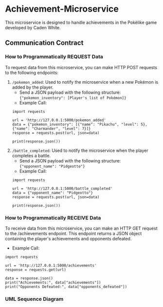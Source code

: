 # Achievement-Microservice
This microservice is designed to handle achievements in the Pokélike game developed by Caden White.

## Communication Contract

### How to Programmatically REQUEST Data
To request data from this microservice, you can make HTTP POST requests to the following endpoints:
1. `/pokemon_added`: Used to notify the microservice when a new Pokémon is added by the player.
   * Send a JSON payload with the following structure: `{"pokemon_inventory": [Player's list of Pokémon]}`
   * Example Call:
   ```
   import requests

   url = 'http://127.0.0.1:5000/pokemon_added'
   data = {"pokemon_inventory": [{"name": "Pikachu", "level": 5}, {"name": "Charmander", "level": 7}]}
   response = requests.post(url, json=data)

   print(response.json())
   ```
2. `/battle_completed`: Used to notify the microservice when the player completes a battle.
   * Send a JSON payload with the following structure: `{"opponent_name": "Pidgeotto"}`
   * Example Call:
   ```
   import requests

   url = 'http://127.0.0.1:5000/battle_completed'
   data = {"opponent_name": "Pidgeotto"}
   response = requests.post(url, json=data)

   print(response.json())
   ```

### How to Programmatically RECEIVE Data
To receive data from this microservice, you can make an HTTP GET request to the /achievements endpoint. This endpoint returns a JSON object containing the player's achievements and opponents defeated.
* Example Call:
```
import requests

url = 'http://127.0.0.1:5000/achievements'
response = requests.get(url)

data = response.json()
print("Achievements:", data["achievements"])
print("Opponents Defeated:", data["opponents_defeated"])
```

### UML Sequence Diagram
